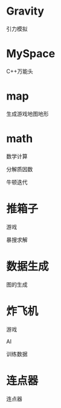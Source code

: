 # Gravity
引力模拟
# MySpace
C++万能头
# map
生成游戏地图地形
# math
数学计算

分解质因数

牛顿迭代
# 推箱子
游戏

暴搜求解
# 数据生成
图的生成
# 炸飞机
游戏

AI

训练数据
# 连点器
连点器
